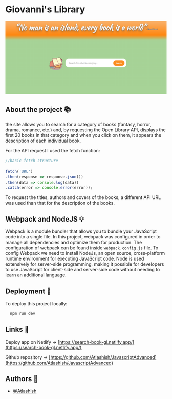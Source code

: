 # Giovanni's Library

![banner](src/assets/img/Screenshot%20-site.png)

## About the project 📚

the site allows you to search for a category of books (fantasy, horror, drama, romance, etc.) and, by requesting the Open Library API, displays the first 20 books in that category and when you click on them, it appears the description of each individual book.

For the API request I used the fetch function:

```JavaScript
//basic fetch structure

fetch('URL')
.then(response => response.json())
.then(data => console.log(data))
.catch(error => console.error(error));
```

To request the titles, authors and covers of the books, a different API URL was used than that for the description of the books.

## Webpack and NodeJS 💡

Webpack is a module bundler that allows you to bundle your JavaScript code into a single file.
In this project, webpack was configured in order to manage all dependencies and optimize them for production. The configuration of webpack can be found inside `webpack.config.js` file.
To config Webpack we need to install NodeJs, an open source, cross-platform runtime environment for executing JavaScript code. 
Node is used extensively for server-side programming, making it possible for developers to use JavaScript for client-side and server-side code without needing to learn an additional language.

## Deployment 🚀

To deploy this project locally:

```bash
  npm run dev
```

## Links 🔗


Deploy app on Netlify -> [https://search-book-gl.netlify.app/](https://search-book-gl.netlify.app/)

Github repository -> [https://github.com/Atlashish/JavascriptAdvanced](https://github.com/Atlashish/JavascriptAdvanced)

## Authors 👥

- [@Atlashish](https://github.com/Atlashish/)
